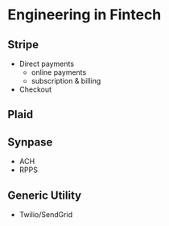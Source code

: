 # Engineering in Fintech

## Stripe
- Direct payments
  - online payments
  - subscription & billing
- Checkout 

## Plaid

## Synpase
- ACH
- RPPS

## Generic Utility
- Twilio/SendGrid 
